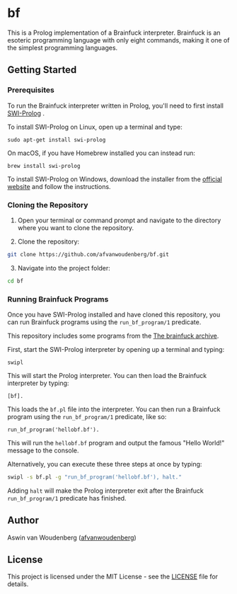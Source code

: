 # bf

This is a Prolog implementation of a Brainfuck interpreter. Brainfuck is an esoteric programming language with only eight commands, making it one of the simplest programming languages.

## Getting Started

### Prerequisites

To run the Brainfuck interpreter written in Prolog, you'll need to first install [SWI-Prolog](https://www.swi-prolog.org/) .

To install SWI-Prolog on Linux, open up a terminal and type:

```{bash}
sudo apt-get install swi-prolog
```

On macOS, if you have Homebrew installed you can instead run:

```{bash}
brew install swi-prolog
```

To install SWI-Prolog on Windows, download the installer from the [official website](https://www.swi-prolog.org/Download.html) and follow the instructions.

### Cloning the Repository

1. Open your terminal or command prompt and navigate to the directory where you want to clone the repository.

2. Clone the repository:
```bash
git clone https://github.com/afvanwoudenberg/bf.git
```

3. Navigate into the project folder:
```bash
cd bf
```

### Running Brainfuck Programs

Once you have SWI-Prolog installed and have cloned this repository, you can run Brainfuck programs using the `run_bf_program/1` predicate.

This repository includes some programs from the [The brainfuck archive](http://esoteric.sange.fi/brainfuck/).

First, start the SWI-Prolog interpreter by opening up a terminal and typing:

```{bash}
swipl
```

This will start the Prolog interpreter. You can then load the Brainfuck interpreter by typing:

```{prolog}
[bf].
```

This loads the `bf.pl` file into the interpreter. You can then run a Brainfuck program using the `run_bf_program/1` predicate, like so:

```{prolog}
run_bf_program('hellobf.bf').
```

This will run the `hellobf.bf` program and output the famous "Hello World!" message to the console.

Alternatively, you can execute these three steps at once by typing:

```bash
swipl -s bf.pl -g "run_bf_program('hellobf.bf'), halt."
```

Adding `halt` will make the Prolog interpreter exit after the Brainfuck `run_bf_program/1` predicate has finished.

## Author

Aswin van Woudenberg ([afvanwoudenberg](https://github.com/afvanwoudenberg))

## License

This project is licensed under the MIT License - see the [LICENSE](LICENSE) file for details.


